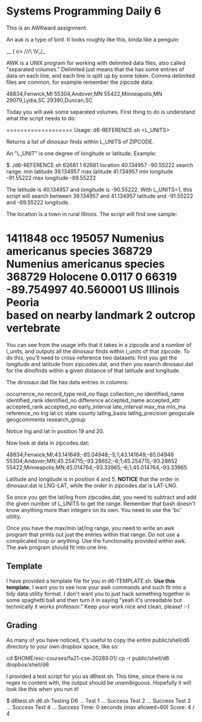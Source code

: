 # Systems Programming Daily 6

This is an AWKward assignment.

An auk is a type of bird.  It looks roughly like this, kinda like a penguin:

 __
( o>
///\ 
\V_/_

AWK is a UNIX program for working with delimited data files, also called "separated volumes."  Delimited just means that the has some entries of data on each line, and each line is split up by some token.  Comma delimited files are common, for example remember the zipcode data:

48834,Fenwick,MI
55304,Andover,MN
55422,Minneapolis,MN
29079,Lydia,SC
29390,Duncan,SC

Today you will awk some separated volumes.  First thing to do is understand what the script needs to do:

===================
Usage: d6-REFERENCE.sh <ZIPCODE> <L_UNITS>

Returns a list of dinosaur finds within L_UNITS of ZIPCODE.

An "L_UNIT" is one degree of longitude or latitude.  Example:

$ ./d6-REFERENCE.sh 62681 1
62681 location 40.134957 -90.55222
search range:
  min latitude 39.134957
  max latitude 41.134957
  min longitude -91.55222
  max longitude -89.55222

The latitude is 40.134957 and longitude is -90.55222.  With
L_UNITS=1, this script will search between 39.134957 and
41.134957 latitude and -91.55222 and -89.55222 longitude.

The location is a town in rural Illinois.  The script will
find one sample:

1411848 occ                     195057  Numenius americanus
species 368729          Numenius americanus    species  
368729  Holocene                0.0117  0       66319   
-89.754997      40.560001       US      Illinois Peoria  
based on nearby landmark        2       outcrop  vertebrate
===================

You can see from the usage info that it takes in a zipcode and a number of l_units, and outputs all the dinosaur finds within l_units of that zipcode.  To do this, you'll need to cross-reference two datasets: first you get the longitude and latitude from zipcodes.dat, and then you search dinosaur.dat for the dinofinds within a given distance of that latitude and longitude.

The dinosaur.dat file has data entries in columns:

occurrence_no   record_type     reid_no flags   collection_no   identified_name identified_rank identified_no  difference       accepted_name   accepted_attr   accepted_rank   accepted_no     early_interval  late_interval  max_ma   min_ma  reference_no    lng     lat     cc      state   county  latlng_basis    latlng_precision       geogscale        geogcomments    research_group

Notice lng and lat in position 19 and 20.

Now look at data in zipcodes.dat:

48834;Fenwick;MI;43.141649;-85.04948;-5;1;43.141649,-85.04948
55304;Andover;MN;45.254715;-93.28652;-6;1;45.254715,-93.28652
55422;Minneapolis;MN;45.014764;-93.33965;-6;1;45.014764,-93.33965

Latitude and longitude is in position 4 and 5.  **NOTICE** that the order in dinosaur.dat is LNG-LAT, while the order in zipcodes.dat is LAT-LNG.

So once you get the lat/lng from zipcodes.dat, you need to subtract and add the given number of L_UNITS to get the range.  Remember that bash doesn't know anything more than integers on its own.  You need to use the 'bc' utility.

Once you have the max/min lat/lng range, you need to write an awk program that prints out just the entries within that range.  Do not use a complicated loop or anything.  Use the functionality provided within awk.  The awk program should fit into one line.

## Template

I have provided a template file for you in d6-TEMPLATE.sh.  **Use this template.**  I want you to see how your awk commands and such fit into a tidy data utility format.  I don't want you to just hack something together in some spaghetti ball and then turn it in saying "yeah it's unreadable but technically it works professor."  Keep your work nice and clean, please! :-)

## Grading

As many of you have noticed, it's useful to copy the entire public/shell/d6 directory to your own dropbox space, like so:

cd $HOME/esc-courses/fa21-cse-20289.01/
cp -r public/shell/d6 dropbox/shell/d6

I provided a test script for you as d6test.sh.  This time, since there is no regex to content with, the output should be unamibiguous.  Hopefully it will look like this when you run it!

$ d6test.sh d6.sh 
Testing D6 ...
   Test 1                         ... Success
   Test 2                         ... Success
   Test 3                         ... Success
   Test 4                         ... Success
Time: 0 seconds (max allowed=60)
Score: 4 / 4

